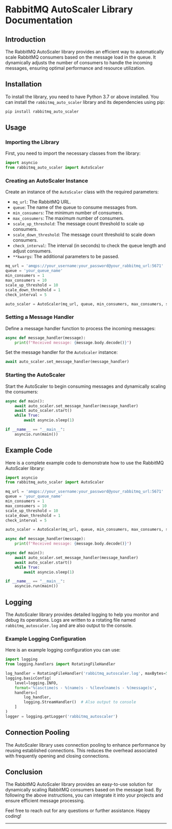 # RabbitMQ AutoScaler Library Documentation

## Introduction

The RabbitMQ AutoScaler library provides an efficient way to automatically scale RabbitMQ consumers based on the message load in the queue. It dynamically adjusts the number of consumers to handle the incoming messages, ensuring optimal performance and resource utilization.

## Installation

To install the library, you need to have Python 3.7 or above installed. You can install the `rabbitmq_auto_scaler` library and its dependencies using pip:

```bash
pip install rabbitmq_auto_scaler
```

## Usage

### Importing the Library

First, you need to import the necessary classes from the library:

```python
import asyncio
from rabbitmq_auto_scaler import AutoScaler
```

### Creating an AutoScaler Instance

Create an instance of the `AutoScaler` class with the required parameters:

- `mq_url`: The RabbitMQ URL.
- `queue`: The name of the queue to consume messages from.
- `min_consumers`: The minimum number of consumers.
- `max_consumers`: The maximum number of consumers.
- `scale_up_threshold`: The message count threshold to scale up consumers.
- `scale_down_threshold`: The message count threshold to scale down consumers.
- `check_interval`: The interval (in seconds) to check the queue length and adjust consumers.
- `**kwargs`: The additional parameters to be passed.

```python
mq_url = 'amqps://your_username:your_password@your_rabbitmq_url:5671'
queue = 'your_queue_name'
min_consumers = 1
max_consumers = 10
scale_up_threshold = 10
scale_down_threshold = 1
check_interval = 5

auto_scaler = AutoScaler(mq_url, queue, min_consumers, max_consumers, scale_up_threshold, scale_down_threshold, check_interval)
```

### Setting a Message Handler

Define a message handler function to process the incoming messages:

```python
async def message_handler(message):
    print(f"Received message: {message.body.decode()}")
```

Set the message handler for the `AutoScaler` instance:

```python
await auto_scaler.set_message_handler(message_handler)
```

### Starting the AutoScaler

Start the AutoScaler to begin consuming messages and dynamically scaling the consumers:

```python
async def main():
    await auto_scaler.set_message_handler(message_handler)
    await auto_scaler.start()
    while True:
        await asyncio.sleep(1)

if __name__ == "__main__":
    asyncio.run(main())
```

## Example Code

Here is a complete example code to demonstrate how to use the RabbitMQ AutoScaler library:

```python
import asyncio
from rabbitmq_auto_scaler import AutoScaler

mq_url = 'amqps://your_username:your_password@your_rabbitmq_url:5671'
queue = 'your_queue_name'
min_consumers = 1
max_consumers = 10
scale_up_threshold = 10
scale_down_threshold = 1
check_interval = 5

auto_scaler = AutoScaler(mq_url, queue, min_consumers, max_consumers, scale_up_threshold, scale_down_threshold, check_interval)

async def message_handler(message):
    print(f"Received message: {message.body.decode()}")

async def main():
    await auto_scaler.set_message_handler(message_handler)
    await auto_scaler.start()
    while True:
        await asyncio.sleep(1)

if __name__ == "__main__":
    asyncio.run(main())
```

## Logging

The AutoScaler library provides detailed logging to help you monitor and debug its operations. Logs are written to a rotating file named `rabbitmq_autoscaler.log` and are also output to the console.

### Example Logging Configuration

Here is an example logging configuration you can use:

```python
import logging
from logging.handlers import RotatingFileHandler

log_handler = RotatingFileHandler('rabbitmq_autoscaler.log', maxBytes=5*1024*1024, backupCount=3)
logging.basicConfig(
    level=logging.INFO,
    format='%(asctime)s - %(name)s - %(levelname)s - %(message)s',
    handlers=[
        log_handler,
        logging.StreamHandler()  # Also output to console
    ]
)
logger = logging.getLogger('rabbitmq_autoscaler')
```

## Connection Pooling

The AutoScaler library uses connection pooling to enhance performance by reusing established connections. This reduces the overhead associated with frequently opening and closing connections.

## Conclusion

The RabbitMQ AutoScaler library provides an easy-to-use solution for dynamically scaling RabbitMQ consumers based on the message load. By following the above instructions, you can integrate it into your projects and ensure efficient message processing.

Feel free to reach out for any questions or further assistance. Happy coding!

---
